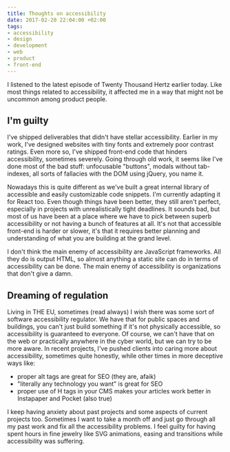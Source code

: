 ```yaml
---
title: Thoughts on accessibility
date: 2017-02-20 22:04:00 +02:00
tags:
- accessibility
- design
- development
- web
- product
- front-end
---
```


I listened to the latest episode of Twenty Thousand Hertz earlier today. Like most things related to accessibility, it affected me in a way that might not be uncommon among product people.

<!--More-->

## I'm guilty

I've shipped deliverables that didn't have stellar accessibility. Earlier in my work, I've designed websites with tiny fonts and extremely poor contrast ratings. Even more so, I've shipped front-end code that hinders accessibility, sometimes severely. Going through old work, it seems like I've done most of the bad stuff: unfocusable "buttons", modals without tab-indexes, all sorts of fallacies with the DOM using jQuery, you name it.

Nowadays this is quite different as we've built a great internal library of accessible and easily customizable code snippets. I'm currently adapting it for React too. Even though things have been better, they still aren't perfect, especially in projects with unrealistically tight deadlines. It sounds bad, but most of us have been at a place where we have to pick between superb accessibility or not having a bunch of features at all. It's not that accessible front-end is harder or slower, it's that it requires better planning and understanding of what you are building at the grand level.

I don't think the main enemy of accessibility are JavaScript frameworks. All they do is output HTML, so almost anything a static site can do in terms of accessibility can be done. The main enemy of accessibility is organizations that don't give a damn.

## Dreaming of regulation

Living in THE EU, sometimes (read always) I wish there was some sort of software accessibility regulator. We have that for public spaces and buildings, you can't just build something if it's not physically accessible, so accessibility is guaranteed to everyone. Of course, we can't have that on the web or practically anywhere in the cyber world, but we can try to be more aware. In recent projects, I've pushed clients into caring more about accessibility, sometimes quite honestly, while other times in more deceptive ways like:
- proper alt tags are great for SEO (they are, afaik)
- "literally any technology you want" is great for SEO
- proper use of H tags in your CMS makes your articles work better in Instapaper and Pocket (also true)

I keep having anxiety about past projects and some aspects of current projects too. Sometimes I want to take a month off and just go through all my past work and fix all the accessibility problems. I feel guilty for having spent hours in fine jewelry like SVG animations, easing and transitions while accessibility was suffering.